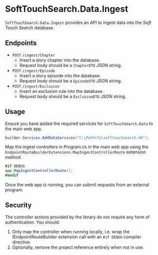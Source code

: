 # SoftTouchSearch.Data.Ingest

`SoftTouchSearch.Data.Ingest` provides an API to ingest data into the *Soft Touch Search* database.

## Endpoints

- `POST` `/ingest/Chapter`
    - Insert a story chapter into the database.
    - Request body should be a `ChapterDTO` JSON string.
- `POST` `/ingest/Episode`
    - Insert a story episode into the database.
    - Request body should be a `EpisodeDTO` JSON string.
- `POST` `/ingest/Exclusion`
    - Insert an exclusion rule into the database.
    - Request body should be a `ExclusionDTO` JSON string.

## Usage

Ensure you have added the required services for `SoftTouchSearch.Data` to the main web app.

```c#
builder.Services.AddDataServices("C:\Path\To\softtouchsearch.db");
```

Map the ingest controllers in Program.cs in the main web app using the `EndpointRouteBuilderExtensions.MapIngestControllerRoute` extension method.

```c#
#if DEBUG
app.MapIngestControllerRoute();
#endif
```

Once the web app is running, you can submit requests from an external program.

## Security

The controller actions provided by the library do not require any form of authentication. You should:

1. Only map the controller when running locally, i.e. wrap the IEndpointRouteBuilder extension call with an `#if DEBUG` compiler directive.
2. Optionally, remove the project reference entirely when not in use.
